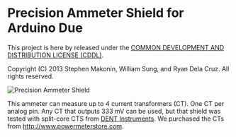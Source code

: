 # Precision Ammeter Shield for Arduino Due

This project is here by released under the [COMMON DEVELOPMENT AND DISTRIBUTION LICENSE (CDDL)](https://raw.github.com/smakonin/APMR/master/LICENSE).

Copyright (C) 2013 Stephen Makonin, William Sung, and Ryan Dela Cruz. All rights reserved.

![Precision Ammeter Shield](https://raw.github.com/smakonin/Ammeter/master/Shield/photo.jpg)

This ammeter can measure up to 4 current transformers (CT). One CT per analog pin. Any CT that outputs 333 mV can be used, but that shield was tested with split-core CTS from [DENT Instruments](http://www.dentinstruments.com/split_core_mini_midi_ct_current_transformers.html). We purchased the CTs from http://www.powermeterstore.com.


